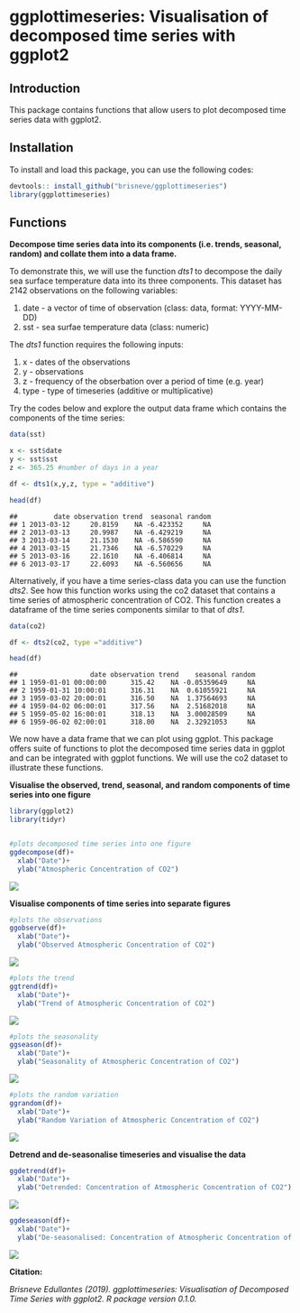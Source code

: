 ggplottimeseries: Visualisation of decomposed time series with ggplot2
================

Introduction
------------

This package contains functions that allow users to plot decomposed time series data with ggplot2.

Installation
------------

To install and load this package, you can use the following codes:

``` r
devtools:: install_github("brisneve/ggplottimeseries")
library(ggplottimeseries)
```

Functions
---------

**Decompose time series data into its components (i.e. trends, seasonal, random) and collate them into a data frame.**

To demonstrate this, we will use the function *dts1* to decompose the daily sea surface temperature data into its three components. This dataset has 2142 observations on the following variables:

1.  date - a vector of time of observation (class: data, format: YYYY-MM-DD)
2.  sst - sea surfae temperature data (class: numeric)

The *dts1* function requires the following inputs:

1.  x - dates of the observations
2.  y - observations
3.  z - frequency of the obserbation over a period of time (e.g. year)
4.  type - type of timeseries (additive or multiplicative)

Try the codes below and explore the output data frame which contains the components of the time series:

``` r
data(sst)

x <- sst$date
y <- sst$sst
z <- 365.25 #number of days in a year

df <- dts1(x,y,z, type = "additive")

head(df)
```

    ##         date observation trend  seasonal random
    ## 1 2013-03-12     20.8159    NA -6.423352     NA
    ## 2 2013-03-13     20.9987    NA -6.429219     NA
    ## 3 2013-03-14     21.1530    NA -6.586590     NA
    ## 4 2013-03-15     21.7346    NA -6.570229     NA
    ## 5 2013-03-16     22.1610    NA -6.406814     NA
    ## 6 2013-03-17     22.6093    NA -6.560656     NA

Alternatively, if you have a time series-class data you can use the function *dts2*. See how this function works using the co2 dataset that contains a time series of atmospheric concentration of CO2. This function creates a dataframe of the time series components similar to that of *dts1*.

``` r
data(co2)

df <- dts2(co2, type ="additive")

head(df)
```

    ##                  date observation trend    seasonal random
    ## 1 1959-01-01 00:00:00      315.42    NA -0.05359649     NA
    ## 2 1959-01-31 10:00:01      316.31    NA  0.61055921     NA
    ## 3 1959-03-02 20:00:01      316.50    NA  1.37564693     NA
    ## 4 1959-04-02 06:00:01      317.56    NA  2.51682018     NA
    ## 5 1959-05-02 16:00:01      318.13    NA  3.00028509     NA
    ## 6 1959-06-02 02:00:01      318.00    NA  2.32921053     NA

We now have a data frame that we can plot using ggplot. This package offers suite of functions to plot the decomposed time series data in ggplot and can be integrated with ggplot functions. We will use the co2 dataset to illustrate these functions.

**Visualise the observed, trend, seasonal, and random components of time series into one figure**

``` r
library(ggplot2)
library(tidyr)


#plots decomposed time series into one figure
ggdecompose(df)+
  xlab("Date")+
  ylab("Atmospheric Concentration of CO2")
```

![](README_files/figure-markdown_github/unnamed-chunk-4-1.png)

**Visualise components of time series into separate figures**

``` r
#plots the observations 
ggobserve(df)+
  xlab("Date")+
  ylab("Observed Atmospheric Concentration of CO2")
```

![](README_files/figure-markdown_github/unnamed-chunk-5-1.png)

``` r
#plots the trend 
ggtrend(df)+
  xlab("Date")+
  ylab("Trend of Atmospheric Concentration of CO2")
```

![](README_files/figure-markdown_github/unnamed-chunk-6-1.png)

``` r
#plots the seasonality 
ggseason(df)+
  xlab("Date")+
  ylab("Seasonality of Atmospheric Concentration of CO2")
```

![](README_files/figure-markdown_github/unnamed-chunk-7-1.png)

``` r
#plots the random variation 
ggrandom(df)+
  xlab("Date")+
  ylab("Random Variation of Atmospheric Concentration of CO2")
```

![](README_files/figure-markdown_github/unnamed-chunk-8-1.png)

**Detrend and de-seasonalise timeseries and visualise the data**

``` r
ggdetrend(df)+
  xlab("Date")+
  ylab("Detrended: Concentration of Atmospheric Concentration of CO2")
```

![](README_files/figure-markdown_github/unnamed-chunk-9-1.png)

``` r
ggdeseason(df)+
  xlab("Date")+
  ylab("De-seasonalised: Concentration of Atmospheric Concentration of CO2")
```

![](README_files/figure-markdown_github/unnamed-chunk-10-1.png)

**Citation:**

*Brisneve Edullantes (2019). ggplottimeseries: Visualisation of Decomposed Time Series with ggplot2. R package version 0.1.0.*
